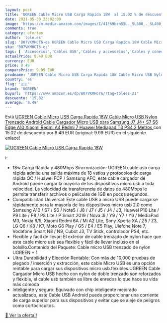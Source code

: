 ```yaml
---
layout: post
title: 'UGREEN Cable Micro USB Carga Rapida 18W  al 15.02 % de descuento'
date: 2021-05-30 23:02:09
image: 'https://m.media-amazon.com/images/I/41F69bzn55L._SL500_._SL400_.jpg'
comments: true
category: ofertas
author: 'tole.es'
slug: 'B07VKMHCT6-es UGREEN Cable Micro USB Carga Rapida 18W Cable Micro USB...'
sku: 'B07VKMHCT6-es'
tags: [ 'Accesorios','Cables USB','Cables y accesorios','Cables y conectores','Informática','ps4','ugreen', ]
actualPrice: 8.49 EUR
currency: EUR
price: 8.49
comparePrice: 9.99 EUR
prodname: 'UGREEN Cable Micro USB Carga Rapida 18W Cable Micro USB Nylon Trenzado Android Cable Cargador Micro USB para Samsung J7 J4+ S7 S6 Edge A10 Xiaomi Redmi A4 Redmi 7 Huawei Mediapad T3  PS4  2 Metros '
country: 'es'
flag: '🇪🇸'
brand: 'UGREEN'
buyurl: 'https://www.amazon.es/dp/B07VKMHCT6/?tag=tolees-21'
descuento: '15.02'
average: '8.49'
---
```


Está [UGREEN Cable Micro USB Carga Rapida 18W Cable Micro USB Nylon Trenzado Android Cable Cargador Micro USB para Samsung J7 J4+ S7 S6 Edge A10 Xiaomi Redmi A4 Redmi 7 Huawei Mediapad T3  PS4  2 Metros ](https://www.amazon.es/dp/B07VKMHCT6/?tag=tolees-21) con 15.02 de descuento por 8.49 EUR (original: 9.99 EUR) en el siguiente enlace!

[![UGREEN Cable Micro USB Carga Rapida 18W ](https://m.media-amazon.com/images/I/41F69bzn55L._SL500_._SL400_.jpg)](https://www.amazon.es/dp/B07VKMHCT6/?tag=tolees-21)

ℹ️:

- 18w Carga Rápida y 480Mbps Sincronización: UGREEN cable usb carga rápida admite una salida máxima de 18 vatios y protocolos de carga rápida QC / Huawei FCP / Samsung AFC, este cable cargador de Android puede cargar la mayoría de los dispositivos micro usb a toda velocidad. La velocidad de transferencia de datos de 480Mbps le permite transferir archivos o películas de 1GB en pocos segundos.
- Compatibilidad Universal: Este cable USB a micro USB puede cargarse rápidamente para la mayoría de los dispositivos micro usb 2.0 como Samsung A10 / S7 / S6 / Note5 / J8 / J7 / J5 / J4 / J3, Huawei P10 Lite / P9 Lite / P8 / P8 Lite / P Smart 2019 / Nova 3i / Y9 / Y7 / Y6 / MediaPad M3, Nokia 6/5, Xiaomi Redmi 6A / Mi A2 Lite, Sony Xperia XA / Z5 / Z3, LG Q6 / K8 / K7, Moto G6 Play / G5 / E4 / E5 Play, Ulefone Note 7, Vodafone Smart N8 / N9, Cubot J3, TV Stick, controlador PS4, etc.
- Flexible y fácil de llevar: El exterior de cable trenzado de nylon hace que este cable micro usb sea flexible y fácil de llevar incluso en el bolsillo.Contenido del Paquete: Cable micro USB trenzado de nylon UGREEN * 1
- Ultra Durabilidad y Elección Rentable: Con más de 10,000 pruebas de plegado / inserción y extracción, este cable Micro USB es una opción rentable para cargar sus dispositivos micro usb.flexibles.UGREEN Cable Cargador Micro USB hecho con nylon de doble trenzado son reforzados y flexible, el cable usb también es libre de enredos lo que hace su vida más cómoda
- Inteligente y seguro: Equivado con chip inteligente mejorado actualizado, este Cable USB Android puede proporcionar una corriente de carga superior para sus dispositivos y evitar que se aleje de peligros como cortocircuitos.

[🛒 Ver la oferta!!](https://www.amazon.es/dp/B07VKMHCT6/?tag=tolees-21)
